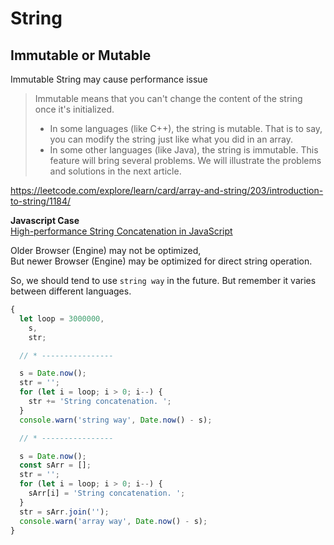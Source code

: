 # String

## Immutable or Mutable

Immutable String may cause performance issue

> Immutable means that you can't change the content of the string once it's initialized.
>
> - In some languages (like C++), the string is mutable. That is to say, you can modify the string just like what you did in an array.
> - In some other languages (like Java), the string is immutable. This feature will bring several problems. We will illustrate the problems and solutions in the next article.

https://leetcode.com/explore/learn/card/array-and-string/203/introduction-to-string/1184/

**Javascript Case**  
[High-performance String Concatenation in JavaScript](https://www.sitepoint.com/javascript-fast-string-concatenation/)

Older Browser (Engine) may not be optimized,  
But newer Browser (Engine) may be optimized for direct string operation.

So, we should tend to use `string way` in the future. But remember it varies between different languages.

```javascript
{
  let loop = 3000000,
    s,
    str;

  // * ----------------

  s = Date.now();
  str = '';
  for (let i = loop; i > 0; i--) {
    str += 'String concatenation. ';
  }
  console.warn('string way', Date.now() - s);

  // * ----------------

  s = Date.now();
  const sArr = [];
  str = '';
  for (let i = loop; i > 0; i--) {
    sArr[i] = 'String concatenation. ';
  }
  str = sArr.join('');
  console.warn('array way', Date.now() - s);
}
```
